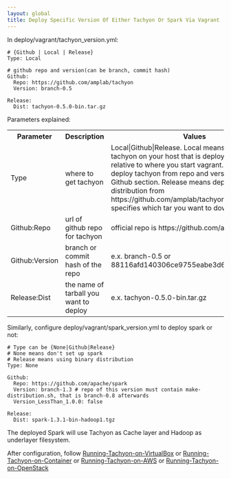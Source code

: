 ```yaml
---
layout: global
title: Deploy Specific Version Of Either Tachyon Or Spark Via Vagrant
---
```


In deploy/vagrant/tachyon_version.yml:

    # {Github | Local | Release}
    Type: Local

    # github repo and version(can be branch, commit hash)
    Github: 
      Repo: https://github.com/amplab/tachyon
      Version: branch-0.5

    Release:
      Dist: tachyon-0.5.0-bin.tar.gz

Parameters explained: 

<table class="table">
<tr>
    <th>Parameter</th><th>Description</th><th>Values</th>
</tr>
<tr>
    <td>Type</td><td>where to get tachyon</td><td>Local|Github|Release. Local means deploy the tachyon on your host that is deploy/vagrant/../.. relative to where you start vagrant. Github means deploy tachyon from repo and version specified in Github section. Release means deploy binary distribution from https://github.com/amplab/tachyon/releases, Dist specifies which tar you want to download. </td>
</tr>
<tr>
    <td>Github:Repo</td><td>url of github repo for tachyon</td><td>official repo is https://github.com/amplab/tachyon</td>
</tr>
<tr>
    <td>Github:Version</td><td>branch or commit hash of the repo</td><td>e.x. branch-0.5 or 88116afd140306ce9755eabe3d6fd305ddaf9267</td>
</tr>
<tr>
    <td>Release:Dist</td><td>the name of tarball you want to deploy</td><td>e.x. tachyon-0.5.0-bin.tar.gz</td>
</tr>
</table>

Similarly, configure deploy/vagrant/spark_version.yml to deploy spark or not:

    # Type can be {None|Github|Release}
    # None means don't set up spark
    # Release means using binary distribution
    Type: None

    Github:
      Repo: https://github.com/apache/spark
      Version: branch-1.3 # repo of this version must contain make-distribution.sh, that is branch-0.8 afterwards
      Version_LessThan_1.0.0: false

    Release: 
      Dist: spark-1.3.1-bin-hadoop1.tgz

The deployed Spark will use Tachyon as Cache layer and Hadoop as underlayer filesystem. 

After configuration, follow [Running-Tachyon-on-VirtualBox](Running-Tachyon-on-VirtualBox.html) or
[Running-Tachyon-on-Container](Running-Tachyon-on-Container.html) or [Running-Tachyon-on-AWS](Running-Tachyon-on-AWS.html)
or [Running-Tachyon-on-OpenStack](Running-Tachyon-on-OpenStack.html)
